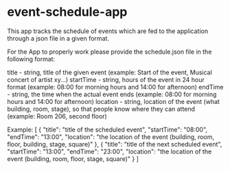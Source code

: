 # event-schedule-app

This app tracks the schedule of events which are fed to the application through a json file in a given format.

For the App to properly work please provide the schedule.json file in the following format:

title - string, title of the given event (example: Start of the event, Musical concert of artist xy...)
startTime - string, hours of the event in 24 hour format (example: 08:00 for morning hours and 14:00 for afternoon)
endTime - string, the time when the actual event ends (example: 08:00 for morning hours and 14:00 for afternoon)
location - string, location of the event (what building, room, stage), so that people know where they can attend (example: Room 206, second floor)

Example:
[
    {
        "title": "title of the scheduled event",
        "startTime": "08:00",
        "endTime": "13:00",
        "location": "the location of the event (building, room, floor, building, stage, square)" 
    },
    {
        "title": "title of the next scheduled event",
        "startTime": "13:00",
        "endTime": "23:00",
        "location": "the location of the event (building, room, floor, stage, square)"
    }
]